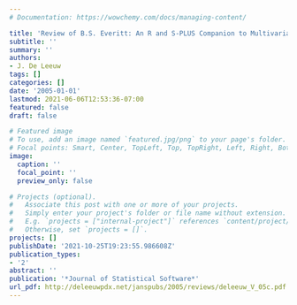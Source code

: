 ```yaml
---
# Documentation: https://wowchemy.com/docs/managing-content/

title: 'Review of B.S. Everitt: An R and S-PLUS Companion to Multivariate Analysis'
subtitle: ''
summary: ''
authors:
- J. De Leeuw
tags: []
categories: []
date: '2005-01-01'
lastmod: 2021-06-06T12:53:36-07:00
featured: false
draft: false

# Featured image
# To use, add an image named `featured.jpg/png` to your page's folder.
# Focal points: Smart, Center, TopLeft, Top, TopRight, Left, Right, BottomLeft, Bottom, BottomRight.
image:
  caption: ''
  focal_point: ''
  preview_only: false

# Projects (optional).
#   Associate this post with one or more of your projects.
#   Simply enter your project's folder or file name without extension.
#   E.g. `projects = ["internal-project"]` references `content/project/deep-learning/index.md`.
#   Otherwise, set `projects = []`.
projects: []
publishDate: '2021-10-25T19:23:55.986608Z'
publication_types:
- '2'
abstract: ''
publication: '*Journal of Statistical Software*'
url_pdf: http://deleeuwpdx.net/janspubs/2005/reviews/deleeuw_V_05c.pdf
---
```

